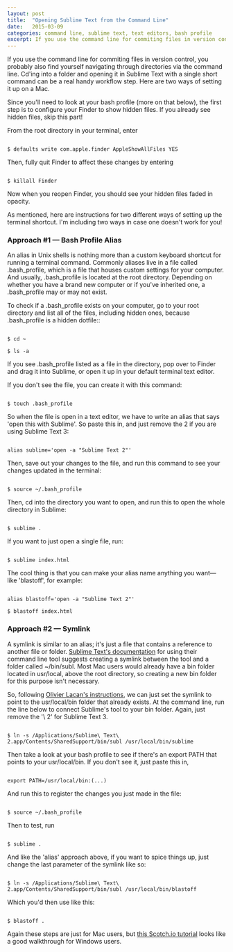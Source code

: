 ```yaml
---
layout: post
title:  "Opening Sublime Text from the Command Line"
date:   2015-03-09
categories: command line, sublime text, text editors, bash profile
excerpt: If you use the command line for commiting files in version control, you probably also find yourself navigating through directories via the command line. Cd'ing into a folder and opening it in Sublime Text with a single short command can be a real handy workflow step &mdash; so here's how to do it! 
---
```


If you use the command line for commiting files in version control, you probably also find yourself navigating through directories via the command line. Cd'ing into a folder and opening it in Sublime Text with a single short command can be a real handy workflow step. Here are two ways of setting it up on a Mac. 

Since you'll need to look at your bash profile (more on that below), the first step is to configure your Finder to show hidden files. If you already see hidden files, skip this part!

From the root directory in your terminal, enter

<code class="terminal">
$ defaults write com.apple.finder AppleShowAllFiles YES
</code>

Then, fully quit Finder to affect these changes by entering

<code class="terminal">
$ killall Finder
</code>

Now when you reopen Finder, you should see your hidden files faded in opacity.


As mentioned, here are instructions for two different ways of setting up the terminal shortcut. I'm including two ways in case one doesn't work for you! 

### Approach #1 &mdash; Bash Profile Alias ###

An alias in Unix shells is nothing more than a custom keyboard shortcut for running a terminal command. Commonly aliases live in a file called .bash_profile, which is a file that houses custom settings for your computer. And usually, .bash_profile is located at the root directory. Depending on whether you have a brand new computer or if you've inherited one, a .bash_profile may or may not exist.

To check if a .bash_profile exists on your computer, go to your root directory and list all of the files, including hidden ones, because .bash_profile is a hidden dotfile::

<code class="terminal">
$ cd ~
</code>

<code class="terminal">
$ ls -a
</code>

If you see .bash_profile listed as a file in the directory, pop over to Finder and drag it into Sublime, or open it up in your default terminal text editor.

If you don't see the file, you can create it with this command:

<code class="terminal">
$ touch .bash_profile
</code>

So when the file is open in a text editor, we have to write an alias that says 'open this with Sublime'. So paste this in, and just remove the 2 if you are using Sublime Text 3:

<code style="padding: 10px;">
alias sublime='open -a "Sublime Text 2"'
</code>

Then, save out your changes to the file, and run this command to see your changes updated in the terminal:

<code class="terminal">
$ source ~/.bash_profile
</code>

Then, cd into the directory you want to open, and run this to open the whole directory in Sublime:

<code class="terminal">
$ sublime .
</code>

If you want to just open a single file, run:

<code class="terminal">
$ sublime index.html
</code>

The cool thing is that you can make your alias name anything you want&mdash; like 'blastoff', for example:

<code style="padding: 10px;">
alias blastoff='open -a "Sublime Text 2"'
</code>

<code class="terminal">
$ blastoff index.html
</code>


### Approach #2 &mdash; Symlink ###

A symlink is similar to an alias; it's just a file that contains a reference to another file or folder. [Sublime Text's documentation](http://www.sublimetext.com/docs/2/osx_command_line.html) for using their command line tool suggests creating a symlink between the tool and a folder called ~/bin/subl. Most Mac users would already have a bin folder located in usr/local, above the root directory, so creating a new bin folder for this purpose isn't necessary.

So, following [Olivier Lacan's instructions](https://gist.github.com/olivierlacan/1195304), we can just set the symlink to point to the usr/local/bin folder that already exists. At the command line, run the line below to connect Sublime's tool to your bin folder. Again, just remove the '\ 2' for Sublime Text 3.

<code class="terminal">
$ ln -s /Applications/Sublime\ Text\ 2.app/Contents/SharedSupport/bin/subl /usr/local/bin/sublime
</code>

Then take a look at your bash profile to see if there's an export PATH that points to your usr/local/bin. If you don't see it, just paste this in, 

<code style="padding: 10px;">
export PATH=/usr/local/bin:(...)
</code>

And run this to register the changes you just made in the file:

<code class="terminal">
$ source ~/.bash_profile
</code>

Then to test, run 

<code class="terminal">
$ sublime .
</code>

And like the 'alias' approach above, if you want to spice things up, just change the last parameter of the symlink like so: 

<code class="terminal">
$ ln -s /Applications/Sublime\ Text\ 2.app/Contents/SharedSupport/bin/subl /usr/local/bin/blastoff
</code>

Which you'd then use like this:

<code class="terminal">
$ blastoff .
</code>

Again these steps are just for Mac users, but [this Scotch.io tutorial](https://scotch.io/tutorials/open-sublime-text-from-the-command-line-using-subl-exe-windows) looks like a good walkthrough for Windows users. 





